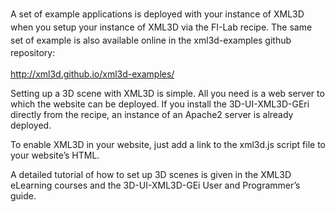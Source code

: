 <span style="line-height: 20.7999992370605px;">A set of example
applications is deployed with your instance of XML3D when you setup your
instance of XML3D via the FI-Lab recipe. The same set of example is also
available online in the xml3d-examples github repository:</span>

http://xml3d.github.io/xml3d-examples/

Setting up a 3D scene with XML3D is simple. All you need is a web server
to which the website can be deployed. If you install the
3D-UI-XML3D-GEri directly from the recipe, an instance of an Apache2
server is already deployed.

To enable XML3D in your website, just add a link to the xml3d.js script
file to your website’s HTML.

A detailed tutorial of how to set up 3D scenes is given in the XML3D
eLearning courses and the 3D-UI-XML3D-GEi User and Programmer’s guide.
